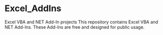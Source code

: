 # Excel_AddIns
Excel VBA and NET Add-In projects
This repository contains Excel VBA and NET Add-Ins. These Add-Ins are free and designed for public usage.
